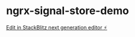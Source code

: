 # ngrx-signal-store-demo

[Edit in StackBlitz next generation editor ⚡️](https://stackblitz.com/~/github.com/mohamedgueyee/ngrx-signal-store-demo)